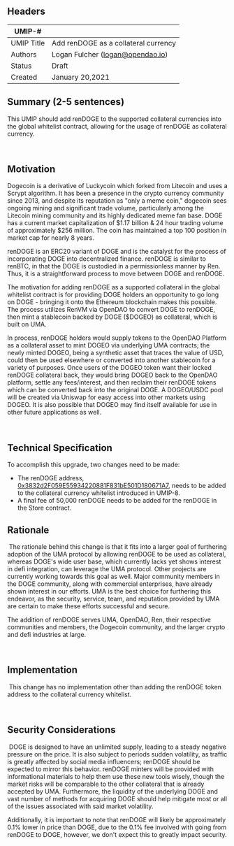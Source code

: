 ## Headers
| UMIP-#    |                                                                                                                                          |
|------------|------------------------------------------------------------------------------------------------------------------------------------------|
| UMIP Title | Add renDOGE as a collateral currency              |
| Authors    | Logan Fulcher (logan@opendao.io) |
| Status     | Draft                                                                                                                                    |
| Created    | January 20,2021                                                                                                                           |

## Summary (2-5 sentences)
This UMIP should add renDOGE to the supported collateral currencies into the global whitelist contract, allowing for the usage of renDOGE as collateral currency.

​

## Motivation
Dogecoin is a derivative of Luckycoin which forked from Litecoin and uses a Scrypt algorithm. It has been a presence in the crypto currency community since 2013, and despite its reputation as "only a meme coin," dogecoin sees ongoing mining and significant trade volume, particularly among the Litecoin mining community and its highly dedicated meme fan base. DOGE has a current market capitalization of $1.17 billion & 24 hour trading volume of approximately $256 million. The coin has maintained a top 100 position in market cap for nearly 8 years.

renDOGE is an ERC20 variant of DOGE and is the catalyst for the process of incorporating DOGE into decentralized finance. renDOGE is similar to renBTC, in that the DOGE is custodied in a permissionless manner by Ren. Thus, it is a straightforward process to move between DOGE and renDOGE. 

The motivation for adding renDOGE as a supported collateral in the global whitelist contract is for providing DOGE holders an opportunity to go long on DOGE - bringing it onto the Ethereum blockchain makes this possible. The process utilizes RenVM via OpenDAO to convert DOGE to renDOGE, then mint a stablecoin backed by DOGE ($DOGEO) as collateral, which is built on UMA. 

In process, renDOGE holders would supply tokens to the OpenDAO Platform as a collateral asset to mint DOGEO via underlying UMA contracts; the newly minted DOGEO, being a synthetic asset that traces the value of USD, could then be used elsewhere or converted into another stablecoin for a variety of purposes. Once users of the DOGEO token want their locked renDOGE collateral back, they would bring DOGEO back to the OpenDAO platform, settle any fees/interest, and then reclaim their renDOGE tokens which can be converted back into the original DOGE. A DOGEO/USDC pool will be created via Uniswap for easy access into other markets using DOGEO. It is also possible that DOGEO may find itself available for use in other future applications as well. 

​
​
## Technical Specification
To accomplish this upgrade, two changes need to be made:
- The renDOGE address, [0x3832d2F059E55934220881F831bE501D180671A7](https://etherscan.io/token/0x3832d2F059E55934220881F831bE501D180671A7), needs to be added to the collateral currency whitelist introduced in UMIP-8. 
- A final fee of 50,000 renDOGE needs to be added for the renDOGE in the Store contract.



## Rationale
​
The rationale behind this change is that it fits into a larger goal of furthering adoption of the UMA protocol by allowing renDOGE to be used as collateral, whereas DOGE's wide user base, which currently lacks yet shows interest in defi integration, can leverage the UMA protocol. Other projects are currently working towards this goal as well. Major community members in the DOGE community, along with commercial enterprises, have already shown interest in our efforts. UMA is the best choice for furthering this endeavor, as the security, service, team, and reputation provided by UMA are certain to make these efforts successful and secure. 

The addition of renDOGE serves UMA, OpenDAO, Ren, their respective communities and members, the Dogecoin community, and the larger crypto and defi industries at large.

​

## Implementation
​
This change has no implementation other than adding the renDOGE token address to the collateral currency whitelist.


​
## Security Considerations
​
DOGE is designed to have an unlimited supply, leading to a steady negative pressure on the price. It is also subject to periods sudden volatility, as traffic is greatly affected by social media influencers; renDOGE should be expected to mirror this behavior. renDOGE minters will be provided with informational materials to help them use these new tools wisely, though the market risks will be comparable to the other collateral that is already accepted by UMA. Furthermore, the liquidity of the underlying DOGE and vast number of methods for acquiring DOGE should help mitigate most or all of the issues associated with said market volatility.


Additionally, it is important to note that renDOGE will likely be approximately 0.1% lower in price than DOGE, due to the 0.1% fee involved with going from renDOGE to DOGE, however, we don't expect this to greatly impact security. 
